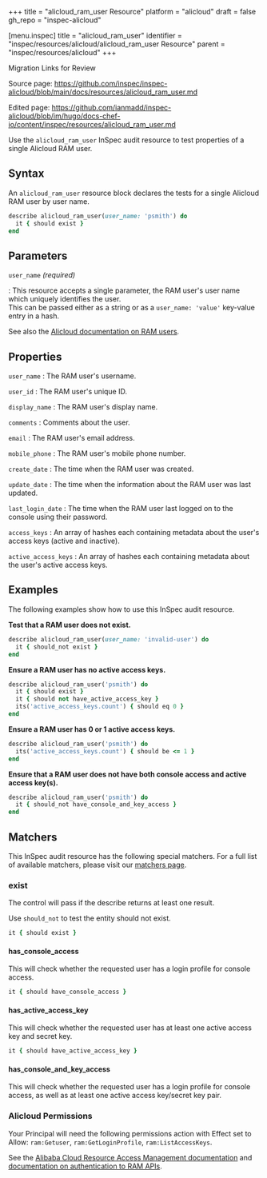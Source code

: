 +++
title = "alicloud_ram_user Resource"
platform = "alicloud"
draft = false
gh_repo = "inspec-alicloud"

[menu.inspec]
title = "alicloud_ram_user"
identifier = "inspec/resources/alicloud/alicloud_ram_user Resource"
parent = "inspec/resources/alicloud"
+++

<div class="admonition-note">
<p class="admonition-note-title">Migration Links for Review</p>
<div class="admonition-note-text">
<p>Source page: <a href="https://github.com/inspec/inspec-alicloud/blob/main/docs/resources/alicloud_ram_user.md">https://github.com/inspec/inspec-alicloud/blob/main/docs/resources/alicloud_ram_user.md</a></p>
<p>Edited page: <a href="https://github.com/ianmadd/inspec-alicloud/blob/im/hugo/docs-chef-io/content/inspec/resources/alicloud_ram_user.md">https://github.com/ianmadd/inspec-alicloud/blob/im/hugo/docs-chef-io/content/inspec/resources/alicloud_ram_user.md</a></p>
</div>
</div>


Use the `alicloud_ram_user` InSpec audit resource to test properties of a single Alicloud RAM user.

## Syntax

An `alicloud_ram_user` resource block declares the tests for a single Alicloud RAM user by user name.

```ruby
describe alicloud_ram_user(user_name: 'psmith') do
  it { should exist }
end
```

## Parameters

`user_name` _(required)_

: This resource accepts a single parameter, the RAM user's user name which uniquely identifies the user.  
  This can be passed either as a string or as a `user_name: 'value'` key-value entry in a hash.

See also the [Alicloud documentation on RAM users](https://www.alibabacloud.com/help/doc-detail/122148.htm?spm=a2c63.p38356.b99.20.12456fb6z4r7Hz).

## Properties

`user_name`
: The RAM user's username.

`user_id`
: The RAM user's unique ID.

`display_name`
: The RAM user's display name.

`comments`
: Comments about the user.

`email`
: The RAM user's email address.

`mobile_phone`
: The RAM user's mobile phone number.

`create_date`
: The time when the RAM user was created.

`update_date`
: The time when the information about the RAM user was last updated.

`last_login_date`
: The time when the RAM user last logged on to the console using their password.

`access_keys`
: An array of hashes each containing metadata about the user's access keys (active and inactive).

`active_access_keys`
: An array of hashes each containing metadata about the user's active access keys.

## Examples

The following examples show how to use this InSpec audit resource.

**Test that a RAM user does not exist.**

```ruby
describe alicloud_ram_user(user_name: 'invalid-user') do
  it { should_not exist }
end
```

**Ensure a RAM user has no active access keys.**

```ruby
describe alicloud_ram_user('psmith') do
  it { should exist }
  it { should not have_active_access_key }
  its('active_access_keys.count') { should eq 0 }
end
```

**Ensure a RAM user has 0 or 1 active access keys.**

```ruby
describe alicloud_ram_user('psmith') do
  its('active_access_keys.count') { should be <= 1 }
end
```

**Ensure that a RAM user does not have both console access and active access key(s).**

```ruby
describe alicloud_ram_user('psmith') do
  it { should_not have_console_and_key_access }
end
```

## Matchers

This InSpec audit resource has the following special matchers. For a full list of available matchers, please visit our [matchers page](https://www.inspec.io/docs/reference/matchers/).

### exist

The control will pass if the describe returns at least one result.

Use `should_not` to test the entity should not exist.

```ruby
it { should exist }
```

#### has_console_access

This will check whether the requested user has a login profile for console access.

```ruby
it { should have_console_access }
```

#### has_active_access_key

This will check whether the requested user has at least one active access key and secret key.

```ruby
it { should have_active_access_key }
```

#### has_console_and_key_access

This will check whether the requested user has a login profile for console access, as well as at least one active access key/secret key pair.

### Alicloud Permissions

Your Principal will need the following permissions action with Effect set to Allow: `ram:Getuser`, `ram:GetLoginProfile`, `ram:ListAccessKeys`.

See the [Alibaba Cloud Resource Access Management documentation](https://www.alibabacloud.com/help/doc-detail/57445.htm?spm=a2c63.p38356.b99.12.51ef1b28W18VZd) and
[documentation on authentication to RAM APIs](https://partners-intl.aliyun.com/help/doc-detail/102666.htm).
